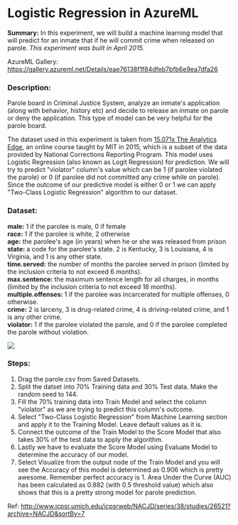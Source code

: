 # Logistic Regression in AzureML
<b>Summary:</b> In this experiment, we will build a machine learning model that will predict for an inmate that if he will commit crime when released on parole. <i>This experiment was built in April 2015.</i>

AzureML Gallery: https://gallery.azureml.net/Details/eae76138f1f84dfeb7bfb6e9ea7dfa26

### Description: 
Parole board in Criminal Justice System, analyze an inmate's application (along with behavior, history etc) and decide to release an inmate on parole or deny the application. This type of model can be very helpful for the parole board. 

The dataset used in this experiment is taken from [15.071x The Analytics Edge](https://www.edx.org/course/v2/analytics-edge-mitx-15-071x-0 ), an online course taught by MIT in 2015, which is a subset of the data provided by National Corrections Reporting Program. This model uses Logistic Regression (also known as Logit Regression) for prediction. We will try to predict "violator" column's value which can be 1 (if parolee violated the parole) or 0 (if parolee did not committed any crime while on parole). Since the outcome of our predictive model is either 0 or 1 we can apply "Two-Class Logistic Regression" algorithm to our dataset. 

### Dataset:
<b>male:</b> 1 if the parolee is male, 0 if female<br>
<b>race:</b> 1 if the parolee is white, 2 otherwise<br>
<b>age:</b> the parolee's age (in years) when he or she was released from prison<br>
<b>state:</b> a code for the parolee's state. 2 is Kentucky, 3 is Louisiana, 4 is Virginia, and 1 is any other state.<br>
<b>time.served:</b> the number of months the parolee served in prison (limited by the inclusion criteria to not exceed 6 months).<br>
<b>max.sentence:</b> the maximum sentence length for all charges, in months (limited by the inclusion criteria to not exceed 18 months).<br>
<b>multiple.offenses:</b> 1 if the parolee was incarcerated for multiple offenses, 0 otherwise.<br> 
<b>crime:</b> 2 is larceny, 3 is drug-related crime, 4 is driving-related crime, and 1 is any other crime.<br>
<b>violator:</b> 1 if the parolee violated the parole, and 0 if the parolee completed the parole without violation.<br>

<img src="https://github.com/AlgoNinja/LogisticReg-AzureML/blob/master/images/AzureML.png">

### Steps:
1. Drag the parole.csv from Saved Datasets. 
2. Split the datset into 70% Training data and 30% Test data. Make the random seed to 144.
3. Fill the 70% training data into Train Model and select the column "violator" as we are trying to predict this column's outcome.
4. Select "Two-Class Logistic Regression" from Machine Learning section and apply it to the Training Model. Leave default values as it is.
5. Connect the outcome of the Train Model to the Score Model that also takes 30% of the test data to apply the algorithm.
6. Lastly we have to evaluate the Score Model using Evaluate Model to determine the accuracy of our model.
7. Select Visualize from the output node of the Train Model and you will see the Accuracy of this model is determined as 0.906 which is pretty awesome. Remember perfect accuracy is 1. Area Under the Curve (AUC) has been calculated as 0.882 (with 0.5 threshold value) which also shows that this is a pretty strong model for parole prediction. 

Ref: http://www.icpsr.umich.edu/icpsrweb/NACJD/series/38/studies/26521?archive=NACJD&sortBy=7
